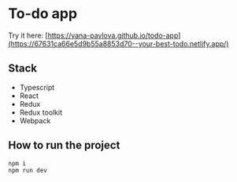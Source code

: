 # To-do app

Try it here: <a href="https://67631ca66e5d9b55a8853d70--your-best-todo.netlify.app/">[https://yana-pavlova.github.io/todo-app](https://67631ca66e5d9b55a8853d70--your-best-todo.netlify.app/)</a>

## Stack

- Typescript
- React
- Redux
- Redux toolkit
- Webpack

## How to run the project

```
npm i
npm run dev
```
